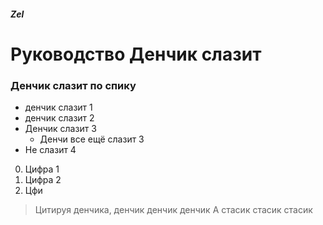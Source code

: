 ##### Zel

# Руководство Денчик слазит

### Денчик слазит по спику
* денчик слазит 1
* денчик слазит 2
* Денчик слазит 3
  * Денчи все ещё слазит 3
* Не слазит 4

0. Цифра 1
0. Цифра 2
0. Цфи

> Цитируя денчика, денчик денчик денчик
> А стасик стасик стасик

